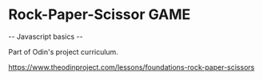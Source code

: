 <h1>Rock-Paper-Scissor GAME</h1>

-- Javascript basics --

Part of Odin's project curriculum.

https://www.theodinproject.com/lessons/foundations-rock-paper-scissors

